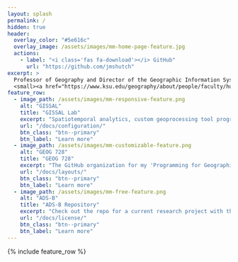 ```yaml
---
layout: splash
permalink: /
hidden: true
header:
  overlay_color: "#5e616c"
  overlay_image: /assets/images/mm-home-page-feature.jpg
  actions:
    - label: "<i class='fas fa-download'></i> GitHub"
      url: "https://github.com/jmshutch"
excerpt: >
  Professor of Geography and Director of the Geographic Information Systems Spatial Analysis Laboratory (GISSAL) at Kansas State University.<br />
  <small><a href="https://www.ksu.edu/geography/about/people/faculty/hutchinson.html">Visit my faculty website</a></small>
feature_row:
  - image_path: /assets/images/mm-responsive-feature.png
    alt: "GISSAL"
    title: "GISSAL Lab"
    excerpt: "Spatiotemporal analytics, custom geoprocessing tool programming, GIS service development, and Web-based interactive map design."
    url: "/docs/configuration/"
    btn_class: "btn--primary"
    btn_label: "Learn more"
  - image_path: /assets/images/mm-customizable-feature.png
    alt: "GEOG 728"
    title: "GEOG 728"
    excerpt: "The GitHub organization for my 'Programming for Geographic Analysis" course at Kansas State University."
    url: "/docs/layouts/"
    btn_class: "btn--primary"
    btn_label: "Learn more"
  - image_path: /assets/images/mm-free-feature.png
    alt: "ADS-B"
    title: "ADS-B Repository"
    excerpt: "Check out the repo for a current research project with the National Park Service."
    url: "/docs/license/"
    btn_class: "btn--primary"
    btn_label: "Learn more"      
---
```


{% include feature_row %}
